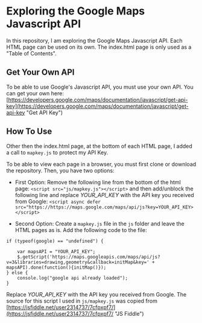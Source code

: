 # Exploring the Google Maps Javascript API

In this repository, I am exploring the Google Maps Javascript API. Each HTML page can be used on its own. The index.html page is only used as a "Table of Contents".

## Get Your Own API

To be able to use Google's Javascript API, you must use your own API. 
You can get your own here: [https://developers.google.com/maps/documentation/javascript/get-api-key](https://developers.google.com/maps/documentation/javascript/get-api-key "Get API Key")

## How To Use

Other then the index.html page, at the bottom of each HTML page, I added a call to `mapkey.js` to protect my API Key. 

To be able to view each page in a browser, you must first clone or download the repository. 
Then, you have two options:
* First Option: Remove the following line from the bottom of the html page: 
`<script src="js/mapkey.js"></script>`
and then add/unblock the following line and replace *YOUR_API_KEY* with the API key you received from Google:
`<script async defer src="https://https://maps.google.com/maps/api/js?key=YOUR_API_KEY></script>`

* Second Option: Create a `mapkey.js` file in the `js` folder and leave the HTML pages as is. Add the following code to the file:
```
if (typeof(google) == "undefined") {

    var mapsAPI = "YOUR_API_KEY";
    $.getScript('https://maps.googleapis.com/maps/api/js?v=3&libraries=drawing,geometry&callback=initMap&key=' + mapsAPI).done(function(){initMap()});
} else {
    console.log("google api already loaded");
}
```
Replace *YOUR_API_KEY* with the API key you received from Google.
The source for this script I used in `js/mapkey.js` was copied from [https://jsfiddle.net/user2314737/7cfpxpf7/](https://jsfiddle.net/user2314737/7cfpxpf7/ "JS Fiddle")


